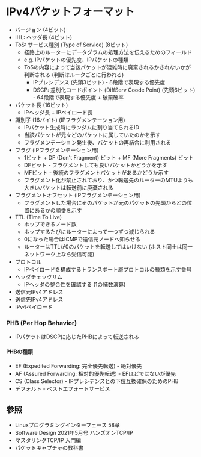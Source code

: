 # IPv4パケットフォーマット
- バージョン (4ビット)
- IHL: ヘッダ長 (4ビット)
- ToS: サービス種別 (Type of Service) (8ビット)
  - 経路上のルーターにデータグラムの処理方法を伝えるためのフィールド
  - e.g. IPパケットの優先度、IPパケットの種類
  - ToSの内容によって当該パケットが混雑時に廃棄されるかされないかが判断される (判断はルータごとに行われる)
    - IPプレシデンス (先頭3ビット) - 8段階で表現する優先度
    - DSCP: 差別化コードポイント (DiffServ Coode Point) (先頭6ビット) - 64段階で表現する優先度 + 破棄確率
- パケット長 (16ビット)
  - IPヘッダ長 + IPペイロード長
- 識別子 (16バイト) (IPフラグメンテーション用)
  - IPパケット生成時にランダムに割り当てられるID
  - 当該パケットが元々どのパケットに属していたのかを示す
  - フラグメンテーション発生後、パケットの再結合に利用される
- フラグ (IPフラグメンテーション用)
  - 1ビット + DF (Don't Fragment) ビット + MF (More Fragments) ビット
  - DFビット - フラグメントしても良いパケットかどうかを示す
  - MFビット - 後続のフラグメントパケットがあるかどうか示す
  - フラグメント化が禁止されており、かつ転送先のルーターのMTUよりも大きいパケットは転送前に廃棄される
- フラグメントオフセット (IPフラグメンテーション用)
  - フラグメントした場合にそのパケットが元のパケットの先頭からどの位置にあるかの順番を示す
- TTL (Time To Live)
  - ホップできるノード数
  - ホップするたびにルーターによって一つずつ減じられる
  - 0になった場合はICMPで送信元ノードへ知らせる
  - ルーターはTTLが0のパケットを転送してはいけない (ホスト同士は同一ネットワーク上なら受信可能)
- プロトコル
  - IPペイロードを構成するトランスポート層プロトコルの種類を示す番号
- ヘッダチェックサム
  - IPヘッダの整合性を確認する (1の補数演算)
- 送信元IPv4アドレス
- 送信先IPv4アドレス
- IPv4ペイロード

### PHB (Per Hop Behavior)
- IPパケットはDSCPに応じたPHBによって転送される

#### PHBの種類
- EF (Expedited Forwarding: 完全優先転送) - 絶対優先
- AF (Assured Forwarding: 相対的優先転送) - EFほどではないが優先
- CS (Class Selector) - IPプレシデンスとの下位互換確保のためのPHB
- デフォルト - ベストエフォートサービス

## 参照
- Linuxプログラミングインターフェース 58章
- Software Design 2021年5月号 ハンズオンTCP/IP
- マスタリングTCP/IP 入門編
- パケットキャプチャの教科書
